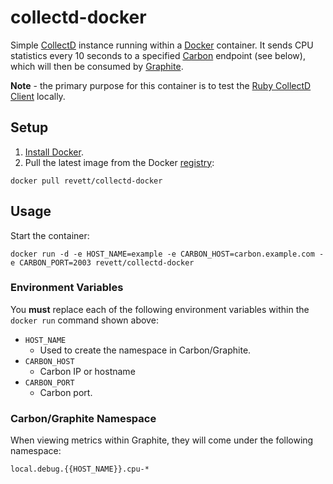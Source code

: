 # collectd-docker

Simple [CollectD](https://github.com/collectd/collectd) instance running within a [Docker](https://github.com/docker/docker) container. It sends CPU statistics every 10 seconds to a specified [Carbon](https://github.com/graphite-project/carbon) endpoint (see below), which will then be consumed by [Graphite](https://github.com/graphite-project/graphite-web). 

**Note** - the primary purpose for this container is to test the [Ruby CollectD Client](https://github.com/revett/collectd) locally.

## Setup 

1. [Install Docker](http://docs.docker.com/installation/mac/).
2. Pull the latest image from the Docker [registry](https://registry.hub.docker.com/u/revett/collectd-carbon/):

```
docker pull revett/collectd-docker
```

## Usage

Start the container:

```
docker run -d -e HOST_NAME=example -e CARBON_HOST=carbon.example.com -e CARBON_PORT=2003 revett/collectd-docker
```

### Environment Variables

You **must** replace each of the following environment variables within the `docker run` command shown above:

* `HOST_NAME`
  - Used to create the namespace in Carbon/Graphite.
* `CARBON_HOST`
  - Carbon IP or hostname
* `CARBON_PORT`
  - Carbon port.
  
### Carbon/Graphite Namespace

When viewing metrics within Graphite, they will come under the following namespace:

```
local.debug.{{HOST_NAME}}.cpu-*
```
